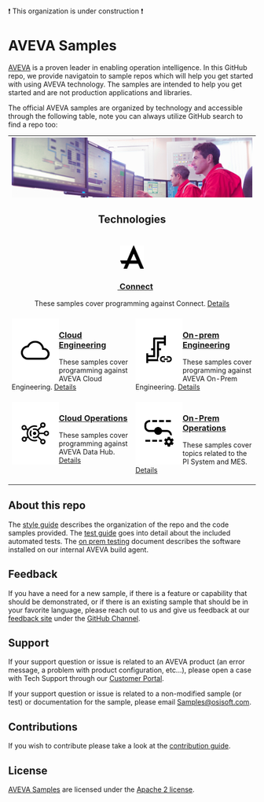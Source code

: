 :exclamation: This organization is under construction :exclamation:

# AVEVA Samples

[AVEVA](https://www.aveva.com/) is a proven leader in enabling operation intelligence. In this GitHub repo, we provide navigatoin to sample repos which will help you get started with using AVEVA technology. The samples are intended to help you get started and are not production applications and libraries.

The official AVEVA samples are organized by technology and accessible through the following table, note you can always utilize GitHub search to find a repo too:


<table align="middle" width="100%">
    <tr>
        <th colspan="2">
            <img src="https://github.com/AVEVA/AVEVA-Samples/blob/main/miscellaneous/images/screens2.png"
                width="100%" />
            <h2>Technologies</h2>
        </th>
    </tr>
    <tr>
        <td align="middle" colspan="2">
            <br />
            <img width="48" height="48"
                src="https://github.com/AVEVA/AVEVA-Samples/blob/main/miscellaneous/images/application-aveva-connect.png">
            <h3>
                &nbsp&nbsp&nbsp<a href="https://github.com/AVEVA/OSI-Samples-ADH/blob/main/docs/Connect.md"> Connect </a>
            </h3>
            These samples cover programming against Connect.
            <a href="https://github.com/AVEVA/OSI-Samples-ADH/blob/main/docs/Connect.md"> Details </a>
            <br />
            <br />
        </td>
    </tr>
    <tr>
        <td align="left" valign="top" width="50%">
            <img align="left" width="96" height="128"
                src="https://github.com/AVEVA/AVEVA-Samples/blob/main/miscellaneous/images/content-cloud.png">
            <h3>
                <a href="https://github.com/AVEVA/OSI-Samples-ADH/blob/main/docs/Cloud_Engineering.md"> Cloud
                    Engineering </a>
            </h3>
            These samples cover programming against AVEVA Cloud Engineering.
            <a href="https://github.com/AVEVA/OSI-Samples-ADH/blob/main/docs/Cloud_Engineering.md"> Details </a>
            <br />
            <br />
        </td>
        <td align="left" valign="top" width="50%">
            <img align="left" valign="middle" width="96" height="128"
                src="https://github.com/AVEVA/AVEVA-Samples/blob/main/miscellaneous/images/content-schematic-3d-integrator.png">
            <h3>
                <a href="https://github.com/AVEVA/OSI-Samples-ADH/blob/main/docs/On-Prem_Engineering.md"> On-prem
                    Engineering </a>
            </h3>
            These samples cover programming against AVEVA On-Prem Engineering.
            <a href="https://github.com/AVEVA/OSI-Samples-ADH/blob/main/docs/On-Prem_Engineering.md"> Details </a>
            <br />
            <br />
        </td>
    </tr>
    <tr>
        <td align="left" valign="top" width="50%">
            <img align="left" valign="middle" width="96" height="128"
                src="https://github.com/AVEVA/AVEVA-Samples/blob/main/miscellaneous/images/application-data-hub.png">
            <h3>
                <a href="https://github.com/AVEVA/AVEVA-Samples-CloudOperations"> Cloud Operations </a>
            </h3>
            These samples cover programming against AVEVA Data Hub.
            <a href="https://github.com/AVEVA/AVEVA-Samples-CloudOperations"> Details </a>
            <br />
            <br />
        </td>
        <td align="left" valign="top" width="50%">
            <img align="left" valign="middle" width="96" height="128"
                src="https://github.com/AVEVA/AVEVA-Samples/blob/main/miscellaneous/images/configuration--operations-management.png">
            <h3>
                <a href="https://github.com/AVEVA/AVEVA-Samples-PI-System">
                    On-Prem Operations
                </a>
            </h3>
            These samples cover topics related to the PI System and MES.
            <a href="https://github.com/AVEVA/AVEVA-Samples-PI-System"> Details </a>
            <br />
            <br />
        </td>
    </tr>
</table>


## About this repo

The [style guide](https://github.com/AVEVA/.github/blob/main/STYLE_GUIDE.md) describes the organization of the repo and the code samples provided. The [test guide](https://github.com/AVEVA/.github/blob/main/TEST_GUIDE.md) goes into detail about the included automated tests. The [on prem testing](https://github.com/AVEVA/.github/blob/main/ON_PREM_TESTING.md) document describes the software installed on our internal AVEVA build agent.

## Feedback

If you have a need for a new sample, if there is a feature or capability that should be demonstrated, or if there is an existing sample that should be in your favorite language, please reach out to us and give us feedback at our [feedback site](https://feedback.osisoft.com) under the [GitHub Channel](https://feedback.osisoft.com/forums/922279-osisoft-github).

## Support

If your support question or issue is related to an AVEVA product (an error message, a problem with product configuration, etc...), please open a case with Tech Support through our [Customer Portal](https://my.osisoft.com).

If your support question or issue is related to a non-modified sample (or test) or documentation for the sample, please email Samples@osisoft.com.

## Contributions

If you wish to contribute please take a look at the [contribution guide](https://github.com/AVEVA/.github/blob/main/CONTRIBUTING.md).

## License

[AVEVA Samples](https://github.com/AVEVA/AVEVA-Samples) are licensed under the [Apache 2 license](LICENSE).
